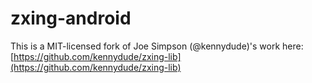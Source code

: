 # zxing-android
This is a MIT-licensed fork of Joe Simpson (@kennydude)'s work here: [https://github.com/kennydude/zxing-lib](https://github.com/kennydude/zxing-lib)

